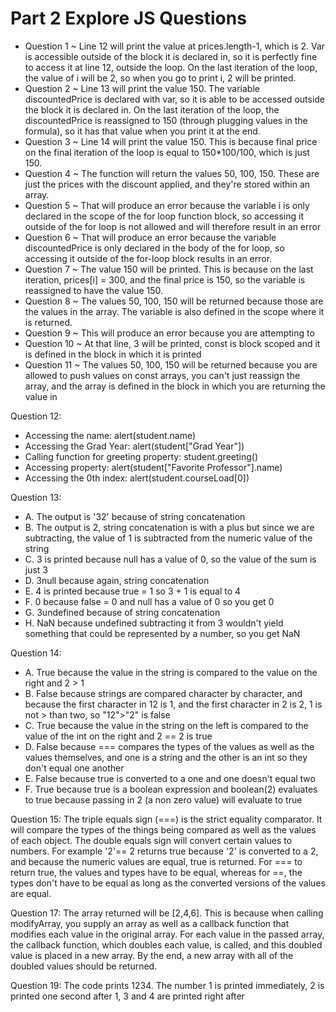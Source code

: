 # Part 2 Explore JS Questions
+ Question 1 ~ Line 12 will print the value at prices.length-1, which is 2. Var is accessible outside of the block it is declared in,
  so it is perfectly fine to access it at line 12, outside the loop. On the last iteration of the loop, the value of i will be 2, so
  when you go to print i, 2 will be printed.
+ Question 2 ~ Line 13 will print the value 150. The variable discountedPrice is declared with var, so it is able to be accessed
  outside the block it is declared in. On the last iteration of the loop, the discountedPrice is reassigned to 150 (through plugging
  values in the formula), so it has that value when you print it at the end.
+ Question 3 ~ Line 14 will print the value 150. This is because final price on the final iteration of the loop is equal to 150*100/100, which is just 150.
+ Question 4 ~ The function will return the values 50, 100, 150. These are just the prices with the discount applied, and they're stored within an array.
+ Question 5 ~ That will produce an error because the variable i is only declared in the scope of the for loop function block, so accessing it outside of the for loop is not allowed and will therefore result in an error
+ Question 6 ~ That will produce an error because the variable discountedPrice is only declared in the body of the for loop, so 
  accessing it outside of the for-loop block results in an error.
+ Question 7 ~ The value 150 will be printed. This is because on the last iteration, prices[i] = 300, and the final price is 150, so
  the variable is reassigned to have the value 150.
+ Question 8 ~ The values 50, 100, 150 will be returned because those are the values in the array. The variable is also defined in  the scope where it is returned.
+ Question 9 ~ This will produce an error because you are attempting to 
+ Question 10 ~ At that line, 3 will be printed, const is block scoped and it is defined in the block in which it is printed
+ Question 11 ~ The values 50, 100, 150 will be returned because you are allowed to push values on const arrays, you can't just reassign the array, and the array is defined in the block in which you are returning the value in

Question 12:
+ Accessing the name: alert(student.name)
+ Accessing the Grad Year: alert(student["Grad Year"])
+ Calling function for greeting property: student.greeting()
+ Accessing property: alert(student["Favorite Professor"].name)
+ Accessing the 0th index: alert(student.courseLoad[0])

Question 13:
+ A. The output is '32' because of string concatenation
+ B. The output is 2, string concatenation is with a plus but since we are subtracting, the value of 1 is subtracted from the numeric value of the string
+ C. 3 is printed because null has a value of 0, so the value of the sum is just 3
+ D. 3null because again, string concatenation
+ E. 4 is printed because true = 1 so 3 + 1 is equal to 4
+ F. 0 because false = 0 and null has a value of 0 so you get 0
+ G. 3undefined because of string concatenation
+ H. NaN because undefined subtracting it from 3 wouldn't yield something that could be represented by a number, so you get NaN
  
Question 14:
+ A. True because the value in the string is compared to the value on the right and 2 > 1
+ B. False because strings are compared character by character, and because the first character in 12 is 1, and the first character in 2 is 2, 1 is not > than two, so "12">"2" is false
+ C. True because the value in the string on the left is compared to the value of the int on the right and 2 == 2 is true
+ D. False because === compares the types of the values as well as the values themselves, and one is a string and the other is an int so they don't equal one another
+ E. False because true is converted to a one and one doesn't equal two
+ F. True because true is a boolean expression and boolean(2) evaluates to true because passing in 2 (a non zero value) will evaluate to true

Question 15:
The triple equals sign (===) is the strict equality comparator. It will compare the types of the things being compared as well as the values of each object. The double equals sign will convert certain values to numbers. For example '2'== 2 returns true because '2' is converted to a 2, and because the numeric values are equal, true is returned.
For === to return true, the values and types have to be equal, whereas for ==, the types don't have to be equal as long as the converted versions of the values are equal.

Question 17:
The array returned will be [2,4,6]. This is because when calling modifyArray, you supply an array as well as a callback function that modifies each value in the original array. For each value in the passed array, the callback function, which doubles each value, is called, and this doubled value is placed in a new array. By the end, a new array with all of the doubled values should be returned.

Question 19:
The code prints 1234. The number 1 is printed immediately, 2 is printed one second after 1, 3 and 4 are printed right after
